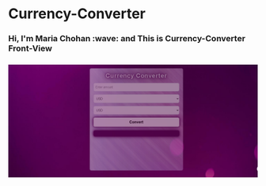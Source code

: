 # Currency-Converter
<h3>Hi, I'm Maria Chohan :wave: and This is Currency-Converter Front-View<h3>

![logo](https://github.com/MariaAhmedChohan/Currency-Converter/blob/main/images/Currency-Converter.png)







